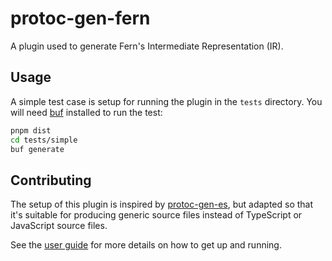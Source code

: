 # protoc-gen-fern

A plugin used to generate Fern's Intermediate Representation (IR).

## Usage

A simple test case is setup for running the plugin in the `tests` directory. You will need [buf][buf]
installed to run the test:

```sh
pnpm dist
cd tests/simple
buf generate
```

  [buf]: https://github.com/bufbuild/buf

## Contributing

The setup of this plugin is inspired by [protoc-gen-es][protoc-gen-es], but adapted so that it's
suitable for producing generic source files instead of TypeScript or JavaScript source files.

See the [user guide][user guide] for more details on how to get up and running.

  [protoc-gen-es]: https://github.com/bufbuild/protobuf-es/blob/0d0c00e46cca489629a42b0c50e8e60d386f69b7/packages/protoc-gen-es/package.json#L2
  [user guide]: https://github.com/bufbuild/protobuf-es/blob/main/MANUAL.md#example-hello-world-plugin